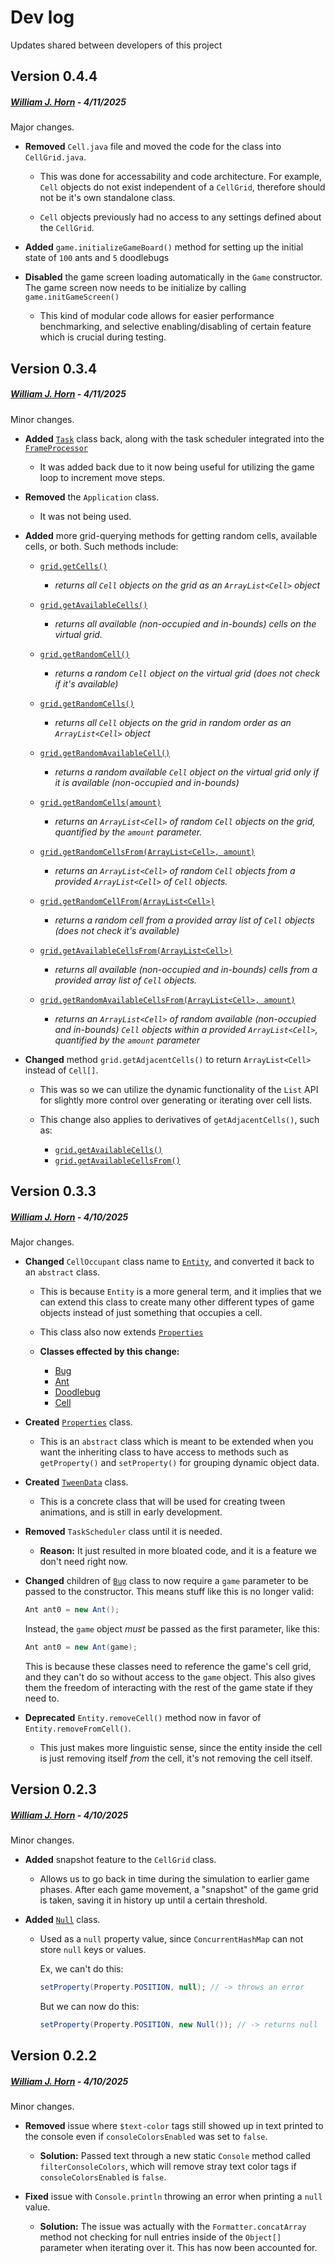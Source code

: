 # Dev log

Updates shared between developers of this project

## Version 0.4.4
##### [William J. Horn](https://github.com/william-horn) - *4/11/2025*

Major changes.

* **Removed** `Cell.java` file and moved the code for the class into `CellGrid.java`.

	- This was done for accessability and code architecture. For example, `Cell` objects do not exist independent of a `CellGrid`, therefore should not be it's own standalone class.

	- `Cell` objects previously had no access to any settings defined about the `CellGrid`.

* **Added** `game.initializeGameBoard()` method for setting up the initial state of `100` ants and `5` doodlebugs

* **Disabled** the game screen loading automatically in the `Game` constructor. The game screen now needs to be initialize by calling `game.initGameScreen()`
	- This kind of modular code allows for easier performance benchmarking, and selective enabling/disabling of certain feature which is crucial during testing. 


## Version 0.3.4
##### [William J. Horn](https://github.com/william-horn) - *4/11/2025*

Minor changes.

* **Added** [`Task`](../src/classes/abstracts/FrameProcessor.java) class back, along with the task scheduler integrated into the [`FrameProcessor`](../src/classes/abstracts/FrameProcessor.java)

	* It was added back due to it now being useful for utilizing the game loop to increment move steps.

* **Removed** the `Application` class.

	* It was not being used.

* **Added** more grid-querying methods for getting random cells, available cells, or both. Such methods include:
	* [`grid.getCells()`](https://github.com/Pazmazz/predator-prey-sim/blob/main/src/classes/entity/CellGrid.java#L607)

		- *returns all `Cell` objects on the grid as an `ArrayList<Cell>` object*
	* [`grid.getAvailableCells()`](https://github.com/Pazmazz/predator-prey-sim/blob/main/src/classes/entity/CellGrid.java#L749)

		- *returns all available (non-occupied and in-bounds) cells on the virtual grid.*
	* [`grid.getRandomCell()`](https://github.com/Pazmazz/predator-prey-sim/blob/main/src/classes/entity/CellGrid.java#L759)
		- *returns a random `Cell` object on the virtual grid (does not check if it's available)*

	* [`grid.getRandomCells()`](https://github.com/Pazmazz/predator-prey-sim/blob/main/src/classes/entity/CellGrid.java#L782)
		- *returns all `Cell` objects on the grid in random order as an `ArrayList<Cell>` object*

	* [`grid.getRandomAvailableCell()`](https://github.com/Pazmazz/predator-prey-sim/blob/main/src/classes/entity/CellGrid.java#L770)
		- *returns a random available `Cell` object on the virtual grid only if it is available (non-occupied and in-bounds)*

	* [`grid.getRandomCells(amount)`](https://github.com/Pazmazz/predator-prey-sim/blob/main/src/classes/entity/CellGrid.java#L795)
		- *returns an `ArrayList<Cell>` of random `Cell` objects on the grid, quantified by the `amount` parameter.*

	* [`grid.getRandomCellsFrom(ArrayList<Cell>, amount)`](https://github.com/Pazmazz/predator-prey-sim/blob/main/src/classes/entity/CellGrid.java#L697)
		- *returns an `ArrayList<Cell>` of random `Cell` objects from a provided `ArrayList<Cell>` of `Cell` objects.*

	* [`grid.getRandomCellFrom(ArrayList<Cell>)`](https://github.com/Pazmazz/predator-prey-sim/blob/main/src/classes/entity/CellGrid.java#L640)
		- *returns a random cell from a provided array list of `Cell` objects (does not check it's available)*

	* [`grid.getAvailableCellsFrom(ArrayList<Cell>)`](https://github.com/Pazmazz/predator-prey-sim/blob/main/src/classes/entity/CellGrid.java#L620)
		- *returns all available (non-occupied and in-bounds) cells from a provided array list of `Cell` objects.*

	* [`grid.getRandomAvailableCellsFrom(ArrayList<Cell>, amount)`](https://github.com/Pazmazz/predator-prey-sim/blob/main/src/classes/entity/CellGrid.java#L719)
		- *returns an `ArrayList<Cell>` of random available (non-occupied and in-bounds) `Cell` objects within a provided `ArrayList<Cell>`, quantified by the `amount` parameter*
	

* **Changed** method `grid.getAdjacentCells()` to return `ArrayList<Cell>` instead of `Cell[]`.

	* This was so we can utilize the dynamic functionality of the `List` API for slightly more control over generating or iterating over cell lists.

	* This change also applies to derivatives of `getAdjacentCells()`, such as:
		- [`grid.getAvailableCells()`](../src/classes/entity/CellGrid.java)
		- [`grid.getAvailableCellsFrom()`](../src/classes/entity/CellGrid.java)


## Version 0.3.3
##### [William J. Horn](https://github.com/william-horn) - *4/10/2025*

Major changes.

* **Changed** `CellOccupant` class name to [`Entity`](../src/classes/abstracts/Entity.java), and converted it back to an `abstract` class. 

	* This is because `Entity` is a more general term, and it implies that we can extend this class to create many other different types of game objects instead of just something that occupies a cell.

	* This class also now extends [`Properties`](../src/classes/abstracts/Properties.java)

	* **Classes effected by this change:**
		- [Bug](../src/classes/abstracts/Bug.java)
		- [Ant](../src/classes/entity/Ant.java)
		- [Doodlebug](../src/classes/entity/Doodlebug.java)
		- [Cell](../src/classes/entity/Cell.java)

* **Created** [`Properties`](../src/classes/abstracts/Properties.java) class.

	* This is an `abstract` class which is meant to be extended when you want the inheriting class to have access to methods such as `getProperty()` and `setProperty()` for grouping dynamic object data.

* **Created** [`TweenData`](../src/classes/entity/TweenData.java) class. 

	* This is a concrete class that will be used for creating tween animations, and is still in early development.

* **Removed** `TaskScheduler` class until it is needed.

	* **Reason:** It just resulted in more bloated code, and it is a feature we don't need right now.

* **Changed** children of [`Bug`](../src/classes/abstracts/Bug.java) class to now require a `game` parameter to be passed to the constructor. This means stuff like this is no longer valid:

	```java 
	Ant ant0 = new Ant();
	```

	Instead, the `game` object *must* be passed as the first parameter, like this:

	```java
	Ant ant0 = new Ant(game);
	```

	This is because these classes need to reference the game's cell grid, and they can't do so without access to the `game` object. This also gives them the freedom of interacting with the rest of the game state if they need to.

* **Deprecated** `Entity.removeCell()` method now in favor of `Entity.removeFromCell()`. 

	* This just makes more linguistic sense, since the entity inside the cell is just removing itself *from* the cell, it's not removing the cell itself.
	

## Version 0.2.3
##### [William J. Horn](https://github.com/william-horn) - *4/10/2025*

Minor changes.

* **Added** snapshot feature to the `CellGrid` class.

	* Allows us to go back in time during the simulation to earlier game phases. After each game movement, a "snapshot" of the game grid is taken, saving it in history up until a certain threshold.

* **Added** [`Null`](../src/classes/entity/Null.java) class.

	* Used as a `null` property value, since `ConcurrentHashMap` can not store `null` keys or values.

		Ex, we can't do this:

		```java
		setProperty(Property.POSITION, null); // -> throws an error
		```

		But we can now do this:

		```java
		setProperty(Property.POSITION, new Null()); // -> returns null
		```

## Version 0.2.2
##### [William J. Horn](https://github.com/william-horn) - *4/10/2025*

Minor changes. 

* **Removed** issue where `$text-color` tags still showed up in text printed to the console even if `consoleColorsEnabled` was set to `false`.

	* **Solution:** Passed text through a new static `Console` method called `filterConsoleColors`, which will remove stray text color tags if `consoleColorsEnabled` is `false`.

* **Fixed** issue with `Console.println` throwing an error when printing a `null` value.
	* **Solution:** The issue was actually with the `Formatter.concatArray` method not checking for null entries inside of the `Object[]` parameter when iterating over it. This has now been accounted for.
